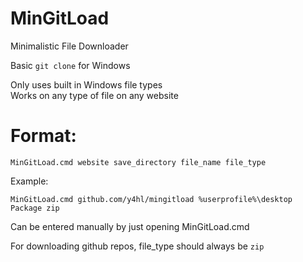 # MinGitLoad  
  
Minimalistic File Downloader
  
Basic ``git clone`` for Windows  
  
Only uses built in Windows file types  
Works on any type of file on any website

# Format:

``MinGitLoad.cmd website save_directory file_name file_type``

Example:

``MinGitLoad.cmd github.com/y4hl/mingitload %userprofile%\desktop Package zip``

Can be entered manually by just opening MinGitLoad.cmd

For downloading github repos, file_type should always be ``zip``
